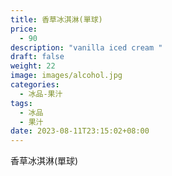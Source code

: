 ```yaml
---
title: 香草冰淇淋(單球)
price:
  - 90
description: "vanilla iced cream "
draft: false
weight: 22
image: images/alcohol.jpg
categories:
  - 冰品-果汁
tags:
  - 冰品
  - 果汁
date: 2023-08-11T23:15:02+08:00
---
```


 香草冰淇淋(單球)
